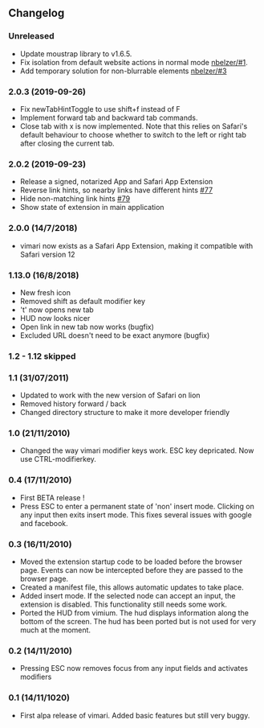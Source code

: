 Changelog
-------------

### Unreleased
- Update moustrap library to v1.6.5.
- Fix isolation from default website actions in normal mode [nbelzer/#1](https://github.com/nbelzer/vimari/issues/1).
- Add temporary solution for non-blurrable elements [nbelzer/#3](https://github.com/nbelzer/vimari/issues/3)

### 2.0.3 (2019-09-26)

* Fix newTabHintToggle to use shift+f instead of F
* Implement forward tab and backward tab commands.
* Close tab with x is now implemented. Note that this relies on Safari's default behaviour to choose whether to switch to the left or right tab after closing the current tab.

### 2.0.2 (2019-09-23)

* Release a signed, notarized App and Safari App Extension 
* Reverse link hints, so nearby links have different hints [#77](https://github.com/televator-apps/vimari/issues/77)
* Hide non-matching link hints [#79](https://github.com/televator-apps/vimari/issues/79)
* Show state of extension in main application

### 2.0.0 (14/7/2018)
* vimari now exists as a Safari App Extension, making it compatible with Safari
  version 12

### 1.13.0 (16/8/2018)
* New fresh icon
* Removed shift as default modifier key
* 't' now opens new tab
* HUD now looks nicer
* Open link in new tab now works (bugfix)
* Excluded URL doesn't need to be exact anymore (bugfix)

### 1.2 - 1.12 skipped

### 1.1 (31/07/2011)
* Updated to work with the new version of Safari on lion
* Removed history forward / back
* Changed directory structure to make it more developer friendly

### 1.0 (21/11/2010)
* Changed the way vimari modifier keys work.  ESC key depricated.  Now use CTRL-modifierkey.

### 0.4 (17/11/2010)
* First BETA release !
* Press ESC to enter a permanent state of 'non' insert mode.  Clicking on any input then exits insert mode.  This fixes several issues with google and facebook.

### 0.3 (16/11/2010)
* Moved the extension startup code to be loaded before the browser page.  Events can now be intercepted before they are passed to the browser page.
* Created a manifest file, this allows automatic updates to take place.
* Added insert mode.  If the selected node can accept an input, the extension is disabled.  This functionality still needs some work.
* Ported the HUD from vimium.  The hud displays information along the bottom of the screen.  The hud has been ported but is not used for very much at the moment.

### 0.2 (14/11/2010)
* Pressing ESC now removes focus from any input fields and activates modifiers

### 0.1 (14/11/1020)
* First alpa release of vimari.  Added basic features but still very buggy.
